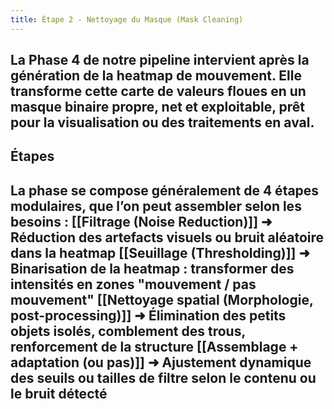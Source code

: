 ```yaml
---
title: Étape 2 - Nettoyage du Masque (Mask Cleaning)
---
```


La Phase 4 de notre pipeline intervient après la génération de la heatmap de mouvement.
Elle transforme cette carte de valeurs floues en un masque binaire propre, net et exploitable, prêt pour la visualisation ou des traitements en aval.
---
## Étapes
La phase se compose généralement de 4 étapes modulaires, que l’on peut assembler selon les besoins :
[[Filtrage (Noise Reduction)]]
➜ Réduction des artefacts visuels ou bruit aléatoire dans la heatmap
[[Seuillage (Thresholding)]]
➜ Binarisation de la heatmap : transformer des intensités en zones "mouvement / pas mouvement"
[[Nettoyage spatial (Morphologie, post-processing)]]
➜ Élimination des petits objets isolés, comblement des trous, renforcement de la structure
[[Assemblage + adaptation (ou pas)]]
➜ Ajustement dynamique des seuils ou tailles de filtre selon le contenu ou le bruit détecté
---